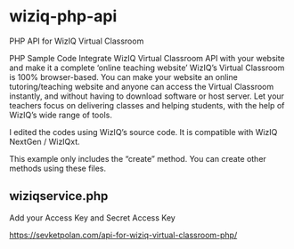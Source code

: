 # wiziq-php-api
PHP API for WizIQ Virtual Classroom

PHP Sample Code
Integrate WizIQ Virtual Classroom API with your website and make it a complete ‘online teaching website’
WizIQ’s Virtual Classroom is 100% browser-based. You can make your website an online tutoring/teaching website and anyone can access the Virtual Classroom instantly, and without having to download software or host server. Let your teachers focus on delivering classes and helping students, with the help of WizIQ’s wide range of tools.

I edited the codes using WizIQ’s source code. It is compatible with WizIQ NextGen / WizIQxt.

This example only includes the “create” method. You can create other methods using these files.

## wiziqservice.php
Add your Access Key and Secret Access Key 


https://sevketpolan.com/api-for-wiziq-virtual-classroom-php/
